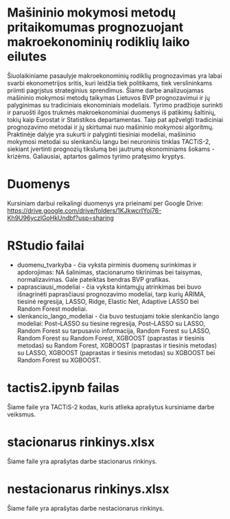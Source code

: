 # Mašininio mokymosi metodų pritaikomumas prognozuojant makroekonominių rodiklių laiko eilutes
Šiuolaikiniame pasaulyje makroekonominių rodiklių prognozavimas yra labai svarbi 
ekonometrijos sritis, kuri leidžia tiek politikams, tiek verslininkams priimti pagrįstus strateginius 
sprendimus. Šiame darbe analizuojamas mašininio mokymosi metodų taikymas Lietuvos BVP prognozavimui ir jų palyginimas su tradiciniais ekonominiais modeliais. Tyrimo pradžioje surinkti ir paruošti ilgos trukmės makroekonominiai duomenys iš patikimų šaltinių, tokių kaip Eurostat ir Statistikos departamentas. Taip pat apžvelgti tradiciniai prognozavimo metodai ir jų skirtumai nuo mašininio mokymosi algoritmų. Praktinėje dalyje yra sukurti ir palyginti tiesiniai modeliai, mašininio mokymosi metodai su slenkančiu langu bei neuroninis tinklas TACTiS-2, siekiant įvertinti prognozių tikslumą bei jautrumą ekonominiams šokams - krizėms. Galiausiai, aptartos galimos tyrimo pratęsimo kryptys.

# Duomenys
Kursiniam darbui reikalingi duomenys yra prieinami per Google Drive:
https://drive.google.com/drive/folders/1KJkwcrIYoj76-Kh9U96yczlGoHkUndbf?usp=sharing

# RStudio failai
- duomenu_tvarkyba - čia vyksta pirminis duomenų surinkimas ir apdorojimas: NA šalinimas, stacionarumo tikrinimas bei taisymas, normalizavimas. Gale pateiktas bendras BVP grafikas.
- paprasciausi_modeliai - čia vyksta kintamųjų atrinkimas bei buvo išnagrinėti paprasčiausi prognozavimo modeliai, tarp kurių ARIMA, tiesinė regresija, LASSO, Ridge, Elastic Net, Adaptive LASSO bei Random Forest modeliai. 
- slenkancio_lango_modeliai - čia buvo testuojami tokie slenkančio lango modeliai: Post–LASSO su tiesine regresija, Post–LASSO su LASSO, Random Forest su tarpusavio informacija, Random Forest su LASSO, Random Forest su Random Forest, XGBOOST (paprastas ir tiesinis metodas) su Random Forest, XGBOOST (paprastas ir tiesinis metodas) su LASSO, XGBOOST (paprastas ir tiesinis metodas) su XGBOOST bei Random Forest su XGBOOST.

# tactis2.ipynb failas
Šiame faile yra TACTiS-2 kodas, kuris atlieka aprašytus kursiniame darbe veiksmus.

# stacionarus rinkinys.xlsx
Šiame faile yra aprašytas darbe stacionarus rinkinys.

# nestacionarus rinkinys.xlsx
Šiame faile yra aprašytas darbe nestacionarus rinkinys.
